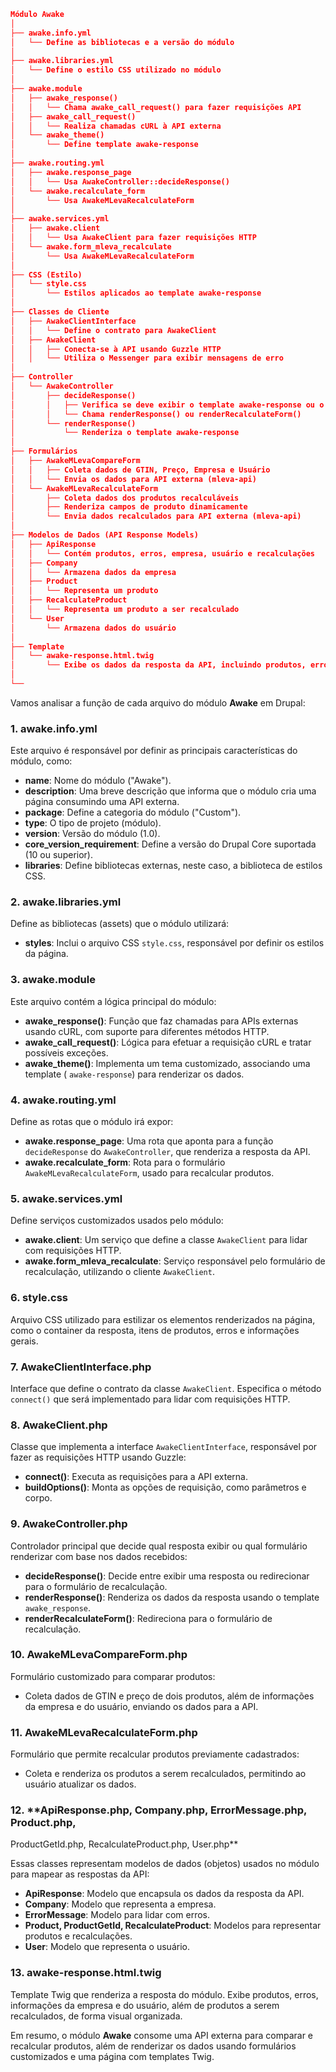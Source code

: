 ```json
Módulo Awake
│
├── awake.info.yml
│   └── Define as bibliotecas e a versão do módulo
│
├── awake.libraries.yml
│   └── Define o estilo CSS utilizado no módulo
│
├── awake.module
│   ├── awake_response()
│   │   └── Chama awake_call_request() para fazer requisições API
│   ├── awake_call_request()
│   │   └── Realiza chamadas cURL à API externa
│   └── awake_theme()
│       └── Define template awake-response
│
├── awake.routing.yml
│   ├── awake.response_page
│   │   └── Usa AwakeController::decideResponse()
│   └── awake.recalculate_form
│       └── Usa AwakeMLevaRecalculateForm
│
├── awake.services.yml
│   ├── awake.client
│   │   └── Usa AwakeClient para fazer requisições HTTP
│   └── awake.form_mleva_recalculate
│       └── Usa AwakeMLevaRecalculateForm
│
├── CSS (Estilo)
│   └── style.css
│       └── Estilos aplicados ao template awake-response
│
├── Classes de Cliente
│   ├── AwakeClientInterface
│   │   └── Define o contrato para AwakeClient
│   ├── AwakeClient
│   │   ├── Conecta-se à API usando Guzzle HTTP
│   │   └── Utiliza o Messenger para exibir mensagens de erro
│
├── Controller
│   └── AwakeController
│       ├── decideResponse()
│       │   ├── Verifica se deve exibir o template awake-response ou o formulário de recalculação
│       │   └── Chama renderResponse() ou renderRecalculateForm()
│       └── renderResponse()
│           └── Renderiza o template awake-response
│
├── Formulários
│   ├── AwakeMLevaCompareForm
│   │   ├── Coleta dados de GTIN, Preço, Empresa e Usuário
│   │   └── Envia os dados para API externa (mleva-api)
│   └── AwakeMLevaRecalculateForm
│       ├── Coleta dados dos produtos recalculáveis
│       ├── Renderiza campos de produto dinamicamente
│       └── Envia dados recalculados para API externa (mleva-api)
│
├── Modelos de Dados (API Response Models)
│   ├── ApiResponse
│   │   └── Contém produtos, erros, empresa, usuário e recalculações
│   ├── Company
│   │   └── Armazena dados da empresa
│   ├── Product
│   │   └── Representa um produto
│   ├── RecalculateProduct
│   │   └── Representa um produto a ser recalculado
│   └── User
│       └── Armazena dados do usuário
│
├── Template
│   └── awake-response.html.twig
│       └── Exibe os dados da resposta da API, incluindo produtos, erros e informações da empresa/usuário
│
└──
```

Vamos analisar a função de cada arquivo do módulo **Awake** em Drupal:

### 1. **awake.info.yml**

Este arquivo é responsável por definir as principais características do módulo,
como:

- **name**: Nome do módulo ("Awake").
- **description**: Uma breve descrição que informa que o módulo cria uma página
  consumindo uma API externa.
- **package**: Define a categoria do módulo ("Custom").
- **type**: O tipo de projeto (módulo).
- **version**: Versão do módulo (1.0).
- **core_version_requirement**: Define a versão do Drupal Core suportada (10 ou
  superior).
- **libraries**: Define bibliotecas externas, neste caso, a biblioteca de
  estilos CSS.

### 2. **awake.libraries.yml**

Define as bibliotecas (assets) que o módulo utilizará:

- **styles**: Inclui o arquivo CSS `style.css`, responsável por definir os
  estilos da página.

### 3. **awake.module**

Este arquivo contém a lógica principal do módulo:

- **awake_response()**: Função que faz chamadas para APIs externas usando cURL,
  com suporte para diferentes métodos HTTP.
- **awake_call_request()**: Lógica para efetuar a requisição cURL e tratar
  possíveis exceções.
- **awake_theme()**: Implementa um tema customizado, associando uma template (
  `awake-response`) para renderizar os dados.

### 4. **awake.routing.yml**

Define as rotas que o módulo irá expor:

- **awake.response_page**: Uma rota que aponta para a função `decideResponse` do
  `AwakeController`, que renderiza a resposta da API.
- **awake.recalculate_form**: Rota para o formulário
  `AwakeMLevaRecalculateForm`, usado para recalcular produtos.

### 5. **awake.services.yml**

Define serviços customizados usados pelo módulo:

- **awake.client**: Um serviço que define a classe `AwakeClient` para lidar com
  requisições HTTP.
- **awake.form_mleva_recalculate**: Serviço responsável pelo formulário de
  recalculação, utilizando o cliente `AwakeClient`.

### 6. **style.css**

Arquivo CSS utilizado para estilizar os elementos renderizados na página, como o
container da resposta, itens de produtos, erros e informações gerais.

### 7. **AwakeClientInterface.php**

Interface que define o contrato da classe `AwakeClient`. Especifica o método
`connect()` que será implementado para lidar com requisições HTTP.

### 8. **AwakeClient.php**

Classe que implementa a interface `AwakeClientInterface`, responsável por fazer
as requisições HTTP usando Guzzle:

- **connect()**: Executa as requisições para a API externa.
- **buildOptions()**: Monta as opções de requisição, como parâmetros e corpo.

### 9. **AwakeController.php**

Controlador principal que decide qual resposta exibir ou qual formulário
renderizar com base nos dados recebidos:

- **decideResponse()**: Decide entre exibir uma resposta ou redirecionar para o
  formulário de recalculação.
- **renderResponse()**: Renderiza os dados da resposta usando o template
  `awake_response`.
- **renderRecalculateForm()**: Redireciona para o formulário de recalculação.

### 10. **AwakeMLevaCompareForm.php**

Formulário customizado para comparar produtos:

- Coleta dados de GTIN e preço de dois produtos, além de informações da empresa
  e do usuário, enviando os dados para a API.

### 11. **AwakeMLevaRecalculateForm.php**

Formulário que permite recalcular produtos previamente cadastrados:

- Coleta e renderiza os produtos a serem recalculados, permitindo ao usuário
  atualizar os dados.

### 12. **ApiResponse.php, Company.php, ErrorMessage.php, Product.php,
ProductGetId.php, RecalculateProduct.php, User.php**

Essas classes representam modelos de dados (objetos) usados no módulo para
mapear as respostas da API:

- **ApiResponse**: Modelo que encapsula os dados da resposta da API.
- **Company**: Modelo que representa a empresa.
- **ErrorMessage**: Modelo para lidar com erros.
- **Product, ProductGetId, RecalculateProduct**: Modelos para representar
  produtos e recalculações.
- **User**: Modelo que representa o usuário.

### 13. **awake-response.html.twig**

Template Twig que renderiza a resposta do módulo. Exibe produtos, erros,
informações da empresa e do usuário, além de produtos a serem recalculados, de
forma visual organizada.

Em resumo, o módulo **Awake** consome uma API externa para comparar e recalcular
produtos, além de renderizar os dados usando formulários customizados e uma
página com templates Twig.